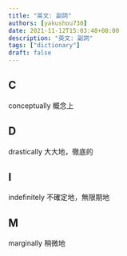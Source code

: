 ```yaml
---
title: "英文: 副詞"
authors: [yakushou730]
date: 2021-11-12T15:03:48+08:00
description: "英文: 副詞"
tags: ["dictionary"]
draft: false
---
```


## C
conceptually 概念上

## D
drastically 大大地，徹底的

## I
indefinitely 不確定地，無限期地

## M
marginally 稍微地

